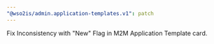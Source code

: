 ```yaml
---
"@wso2is/admin.application-templates.v1": patch
---
```


Fix Inconsistency with "New" Flag in M2M Application Template card.
